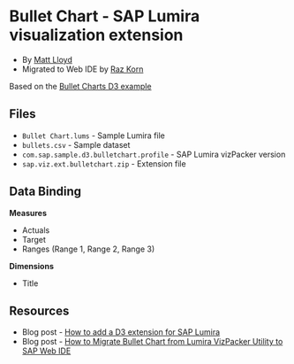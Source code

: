 Bullet Chart - SAP Lumira visualization extension
=================================================
* By [Matt Lloyd](http://scn.sap.com/people/matt.lloyd)<br>
* Migrated to Web IDE by [Raz Korn](http://scn.sap.com/people/raz.korn)

Based on the [Bullet Charts D3 example](http://bl.ocks.org/mbostock/4061961)

Files
-----------

* `Bullet Chart.lums` - Sample Lumira file
* `bullets.csv` - Sample dataset
* `com.sap.sample.d3.bulletchart.profile` - SAP Lumira vizPacker version
* `sap.viz.ext.bulletchart.zip` - Extension file

Data Binding
-------------
<strong>Measures</strong>
* Actuals
* Target
* Ranges (Range 1, Range 2, Range 3)
 
<strong>Dimensions</strong>
* Title

Resources
-----------
* Blog post - [How to add a D3 extension for SAP Lumira](http://scn.sap.com/community/lumira/blog/2014/02/19/how-to-add-a-d3-extension-for-sap-lumira)
* Blog post - [How to Migrate Bullet Chart from Lumira VizPacker Utility to SAP Web IDE](http://scn.sap.com/community/lumira/blog/2015/05/18/migrate-bullet-chart-from-lumira-vizpacker-utility-to-sap-web-ide-vizpacker-plugin)
